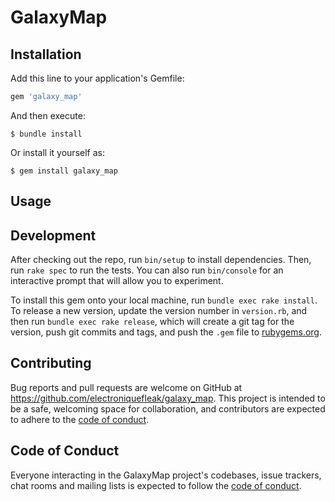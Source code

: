 # GalaxyMap



## Installation

Add this line to your application's Gemfile:

```ruby
gem 'galaxy_map'
```

And then execute:

    $ bundle install

Or install it yourself as:

    $ gem install galaxy_map

## Usage



## Development

After checking out the repo, run `bin/setup` to install dependencies. Then, run `rake spec` to run the tests. You can also run `bin/console` for an interactive prompt that will allow you to experiment.

To install this gem onto your local machine, run `bundle exec rake install`. To release a new version, update the version number in `version.rb`, and then run `bundle exec rake release`, which will create a git tag for the version, push git commits and tags, and push the `.gem` file to [rubygems.org](https://rubygems.org).

## Contributing

Bug reports and pull requests are welcome on GitHub at https://github.com/electroniquefleak/galaxy_map. This project is intended to be a safe, welcoming space for collaboration, and contributors are expected to adhere to the [code of conduct](https://github.com/electroniquefleak/galaxy_map/blob/master/CODE_OF_CONDUCT.md).


## Code of Conduct

Everyone interacting in the GalaxyMap project's codebases, issue trackers, chat rooms and mailing lists is expected to follow the [code of conduct](https://github.com/electroniquefleak/galaxy_map/blob/master/CODE_OF_CONDUCT.md).
